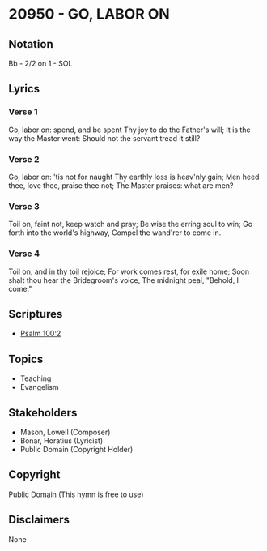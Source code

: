 # 20950 - GO, LABOR ON

## Notation

Bb - 2/2 on 1 - SOL

## Lyrics

### Verse 1

Go, labor on: spend, and be spent Thy joy to do the Father's will; It is the way the Master went: Should not the servant tread it still?

### Verse 2

Go, labor on: 'tis not for naught Thy earthly loss is heav'nly gain; Men heed thee, love thee, praise thee not; The Master praises: what are men?

### Verse 3

Toil on, faint not, keep watch and pray; Be wise the erring soul to win; Go forth into the world's highway, Compel the wand'rer to come in.

### Verse 4

Toil on, and in thy toil rejoice; For work comes rest, for exile home; Soon shalt thou hear the Bridegroom's voice, The midnight peal, "Behold, I come."


## Scriptures

- [Psalm 100:2](https://www.biblegateway.com/passage/?search=Psalm%20100%3A2)

## Topics

- Teaching
- Evangelism

## Stakeholders

- Mason, Lowell (Composer)
- Bonar, Horatius (Lyricist)
- Public Domain (Copyright Holder)

## Copyright

Public Domain
(This hymn is free to use)

## Disclaimers

None

